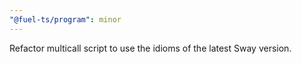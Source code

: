```yaml
---
"@fuel-ts/program": minor
---
```


Refactor multicall script to use the idioms of the latest Sway version.

